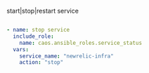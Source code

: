 start|stop|restart service
```yaml

- name: stop service
  include_role:
    name: caos.ansible_roles.service_status
  vars:
    service_name: "newrelic-infra"
    action: "stop"
```